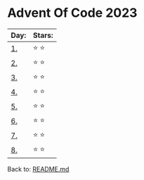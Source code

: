 # Advent Of Code 2023


| Day:                      | Stars:            |
| -------------------------- | -----------------| 
|[1.](/2023/code/day_1.py)   | :star: :star:    |
|[2.](/2023/code/day_2.py)   | :star: :star:    |
|[3.](/2023/code/day_3.py)   | :star: :star:    |
|[4.](/2023/code/day_4.py)   | :star: :star:    |
|[5.](/2023/code/day_5.py)   | :star: :star:    |
|[6.](/2023/code/day_6.py)   | :star: :star:    |
|[7.](/2023/code/day_7.py)   | :star: :star:    |
|[8.](/2023/code/day_8.py)   | :star: :star:    |

Back to: [README.md](../README.md)